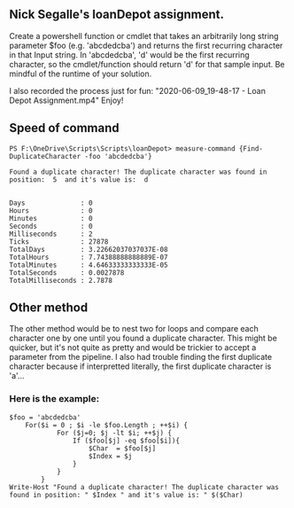 ## Nick Segalle's loanDepot assignment.

Create a powershell function or cmdlet that takes an arbitrarily long string parameter $foo (e.g. 'abcdedcba') and returns the first recurring character in that Input string. In 'abcdedcba', 'd' would be the first recurring character, so the cmdlet/function should return 'd' for that sample input. Be mindful of the runtime of your solution.

I also recorded the process just for fun: "2020-06-09_19-48-17 - Loan Depot Assignment.mp4"  Enjoy!

## Speed of command


```
PS F:\OneDrive\Scripts\Scripts\loanDepot> measure-command {Find-DuplicateCharacter -foo 'abcdedcba'}

Found a duplicate character! The duplicate character was found in position:  5  and it's value is:  d


Days              : 0
Hours             : 0
Minutes           : 0
Seconds           : 0
Milliseconds      : 2
Ticks             : 27878
TotalDays         : 3.22662037037037E-08
TotalHours        : 7.74388888888889E-07
TotalMinutes      : 4.64633333333333E-05
TotalSeconds      : 0.0027878
TotalMilliseconds : 2.7878
```

## Other method

The other method would be to nest two for loops and compare each character one by one until you found a duplicate character.  This might be quicker, but it's not quite as pretty and would be trickier to accept a parameter from the pipeline.  I also had trouble finding the first duplicate character because if interpretted literally, the first duplicate character is 'a'... 

### Here is the example: 

```
$foo = 'abcdedcba'
    For($i = 0 ; $i -le $foo.Length ; ++$i) {
            For ($j=0; $j -lt $i; ++$j) {
                If ($foo[$j] -eq $foo[$i]){
                    $Char  = $foo[$j]
                    $Index = $j
                }
            }
        }
Write-Host "Found a duplicate character! The duplicate character was found in position: " $Index " and it's value is: " $($Char)
```
